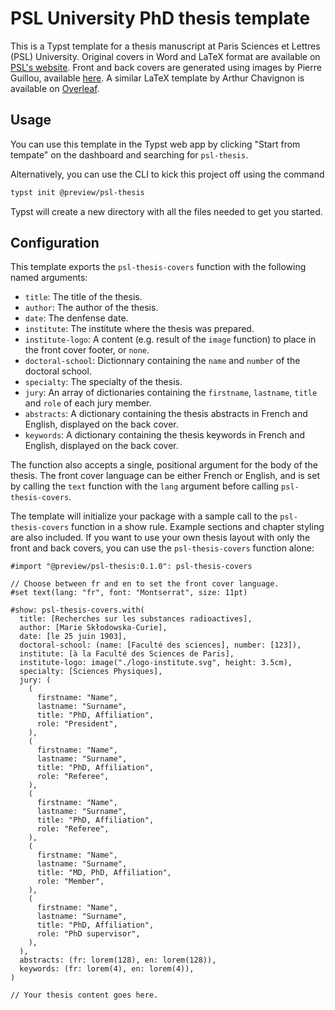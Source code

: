 # PSL University PhD thesis template

This is a Typst template for a thesis manuscript at Paris Sciences et Lettres (PSL)
University. Original covers in Word and LaTeX format are available on [PSL's
website](https://psl.eu/formation/choisir-sa-formation/college-doctoral-de-luniversite-psl).
Front and back covers are generated using images by Pierre Guillou, available
[here](https://pierre.guillou.net/psl-cover/2018/). A similar LaTeX template by Arthur
Chavignon is available on 
[Overleaf](https://www.overleaf.com/latex/templates/template-phd-psl-university-paris-sciences-et-lettres/jtntgmybzjxn).

## Usage

You can use this template in the Typst web app by clicking "Start from tempate" on the
dashboard and searching for `psl-thesis`.

Alternatively, you can use the CLI to kick this project off using the command

```bash
typst init @preview/psl-thesis
```

Typst will create a new directory with all the files needed to get you started.

## Configuration

This template exports the `psl-thesis-covers` function with the following named
arguments:

- `title`: The title of the thesis.
- `author`: The author of the thesis.
- `date`: The denfense date.
- `institute`: The institute where the thesis was prepared.
- `institute-logo`: A content (e.g. result of the `image` function) to place in the
  front cover footer, or `none`.
- `doctoral-school`: Dictionnary containing the `name` and `number` of the doctoral
  school.
- `specialty`: The specialty of the thesis.
- `jury`: An array of dictionaries containing the `firstname`, `lastname`, `title` and
  `role` of each jury member.
- `abstracts`: A dictionary containing the thesis abstracts in French and English,
  displayed on the back cover.
- `keywords`: A dictionary containing the thesis keywords in French and English,
  displayed on the back cover.

The function also accepts a single, positional argument for the body of the thesis. The
front cover language can be either French or English, and is set by calling the `text`
function with the `lang` argument before calling `psl-thesis-covers`.

The template will initialize your package with a sample call to the `psl-thesis-covers`
function in a show rule. Example sections and chapter styling are also included. If you
want to use your own thesis layout with only the front and back covers, you can use the
`psl-thesis-covers` function alone:

```typst
#import "@preview/psl-thesis:0.1.0": psl-thesis-covers

// Choose between fr and en to set the front cover language.
#set text(lang: "fr", font: "Montserrat", size: 11pt)

#show: psl-thesis-covers.with(
  title: [Recherches sur les substances radioactives],
  author: [Marie Skłodowska-Curie],
  date: [le 25 juin 1903],
  doctoral-school: (name: [Faculté des sciences], number: [123]),
  institute: [à la Faculté des Sciences de Paris],
  institute-logo: image("./logo-institute.svg", height: 3.5cm),
  specialty: [Sciences Physiques],
  jury: (
    (
      firstname: "Name",
      lastname: "Surname",
      title: "PhD, Affiliation",
      role: "President",
    ),
    (
      firstname: "Name",
      lastname: "Surname",
      title: "PhD, Affiliation",
      role: "Referee",
    ),
    (
      firstname: "Name",
      lastname: "Surname",
      title: "PhD, Affiliation",
      role: "Referee",
    ),
    (
      firstname: "Name",
      lastname: "Surname",
      title: "MD, PhD, Affiliation",
      role: "Member",
    ),
    (
      firstname: "Name",
      lastname: "Surname",
      title: "PhD, Affiliation",
      role: "PhD supervisor",
    ),
  ),
  abstracts: (fr: lorem(128), en: lorem(128)),
  keywords: (fr: lorem(4), en: lorem(4)),
)

// Your thesis content goes here.
```

